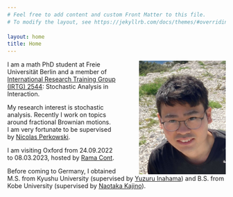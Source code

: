 ```yaml
---
# Feel free to add content and custom Front Matter to this file.
# To modify the layout, see https://jekyllrb.com/docs/themes/#overriding-theme-defaults

layout: home
title: Home
---
```


<img style="float: right; margin-left:50px" src="./pictures/selfie.jpg" width="200"/>

I am a math PhD student at Freie Universität Berlin and a member of [International Research Training Group (IRTG) 2544](https://www3.math.tu-berlin.de/stoch/IRTG/): Stochastic Analysis in Interaction.

My research interest is stochastic analysis. Recently I work on topics around fractional Brownian motions.  
I am very fortunate to be supervised by [Nicolas Perkowski](https://www.mi.fu-berlin.de/math/groups/stoch/members/Professors/perkowski.html).

I am visiting Oxford from 24.09.2022 to 08.03.2023, hosted by [Rama Cont](https://www.maths.ox.ac.uk/people/rama.cont).

Before coming to Germany, I obtained M.S. from Kyushu University (supervised by [Yuzuru Inahama](https://www2.math.kyushu-u.ac.jp/~inahama/)) and B.S. from Kobe University (supervised by [Naotaka Kajino](https://www.kurims.kyoto-u.ac.jp/~nkajino/)).
